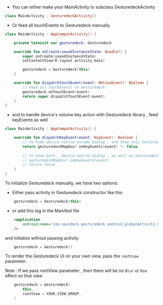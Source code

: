 - You can either make your MainActivity to subclass GesturedeckActivity

```kotlin
class MainActivity : GesturedeckActivity()
```

- Or feed all touchEvents to Gesturedeck manually

```kotlin
class MainActivity : AppCompatActivity() {

    private lateinit var gesturedeck: Gesturedeck

    override fun onCreate(savedInstanceState: Bundle?) {
        super.onCreate(savedInstanceState)
        setContentView(R.layout.activity_main)

        gesturedeck = Gesturedeck(this)
    }

    override fun dispatchTouchEvent(event: MotionEvent): Boolean {
        // Feed all touchEvents to Gesturedeck
        gesturedeck.onTouchEvent(event)
        return super.dispatchTouchEvent(event)
    }
}
```

- and to handle device's volume key action with Gesturedeck library , feed keyEvents as well

```kotlin
class MainActivity : AppCompatActivity() {

    override fun dispatchKeyEvent(event: KeyEvent): Boolean {    
        // To hide device native volume Dialog , and Show only Gesturedeck UI
        return gesturedeckMapbox?.onKeyEvents(event) ?: false
        
        // To show both , Device native dialog , as well as GesturedeckUI
        // gesturedeckMapbox?.onKeyEvents(event)
        // return false
    }
}
```

To initialize Gesturedeck manually, we have two options:

- Either pass activity in Gesturedeck constructor like this

```kotlin
    gesturedeck = Gesturedeck(this)
```

- or add this tag in the Manifest file

```xml
    <application
        android:name="com.navideck.gesturedeck_android.globalActivity.GlobalApplication"
    />
```

and initialize without passing activity

```kotlin
    gesturedeck = Gesturedeck()
```

To render the Gesturedeck UI on your own view, pass the `rootView` parameter.

Note : If we pass rootView parameter , then there will be no `Blur` or `Dim` effect on that view
```kotlin
    gesturedeck = Gesturedeck(
        this,
        rootView = YOUR_VIEW_GROUP,
    )
```
